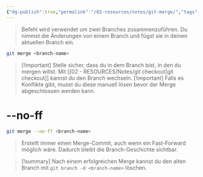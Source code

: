 ```yaml
---
{"dg-publish":true,"permalink":"/02-resources/notes/git-merge/","tags":["git/merge"],"noteIcon":"","updated":"2025-09-16T23:41:26.911+02:00"}
---
```



> Befehl wird verwendet um zwei Branches zusammenzuführen. Du nimmst die Änderungen von einem Branch und fügst sie in deinen aktuellen Branch ein.

```bash
git merge <branch-name>
```

> [!important] Stelle sicher, dass du in dem Branch bist, in den du mergen willst. Mit [[02 - RESOURCES/Notes/git checkout\|git checkout]] kannst du den Branch wechseln. [!important] Falls es Konflikte gibt, musst du diese manuell lösen bevor der Merge abgeschlossen werden kann.

# --no-ff

```bash
git merge --no-ff <branch-name>
```

> Erstellt immer einen Merge-Commit, auch wenn ein Fast-Forward möglich wäre. Dadurch bleibt die Branch-Geschichte sichtbar.

> [!summary] Nach einem erfolgreichen Merge kannst du den alten Branch mit `git branch -d <branch-name>` löschen.

